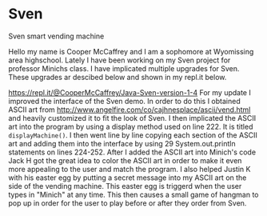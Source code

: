 # Sven
Sven smart vending machine 

Hello my name is Cooper McCaffrey and I am a sophomore at Wyomissing area highschool. Lately I have been working on my Sven project for professor Minichs class. I have implicated multiple upgrades for Sven. These upgrades ar descibed below and shown in my repl.it below.

https://repl.it/@CooperMcCaffrey/Java-Sven-version-1-4
For my update I improved the interface of the Sven demo. In order to do this I obtained ASCII art from http://www.angelfire.com/co/cajhnesplace/ascii/vend.html and heavily customized it to fit the look of Sven. I then implicated the ASCII art into the program by using a display method used on line 222. It is titled ```displayMachine()```. I then went line by line copying each section of the ASCII art and adding them into the interface by using 29 System.out.println statements on lines 224-252. After I added the ASCII art into Minich's code Jack H got the great idea to color the ASCII art in order to make it even more appealing to the user and match the program. I also helped Justin K with his easter egg by putting a secret message into my ASCII art on the side of the vending machine. This easter egg is triggerd when the user types in "Minich" at any time. This then causes a small game of hangman to pop up in order for the user to play before or after they order from Sven. 
